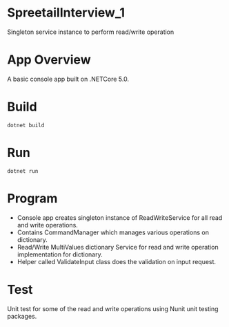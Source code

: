 # SpreetailInterview_1
 Singleton service instance to perform read/write operation
 # App Overview

A basic console app built on .NETCore 5.0.

# Build

`dotnet build`

# Run

`dotnet run`

# Program

- Console app creates singleton instance of ReadWriteService for all read and write operations.
- Contains CommandManager which manages various operations on dictionary.
- Read/Write MultiValues dictionary Service for read and write operation implementation for dictionary.
- Helper called ValidateInput class does the validation on input request.

# Test
Unit test for some of the read and write operations using Nunit unit testing packages.

